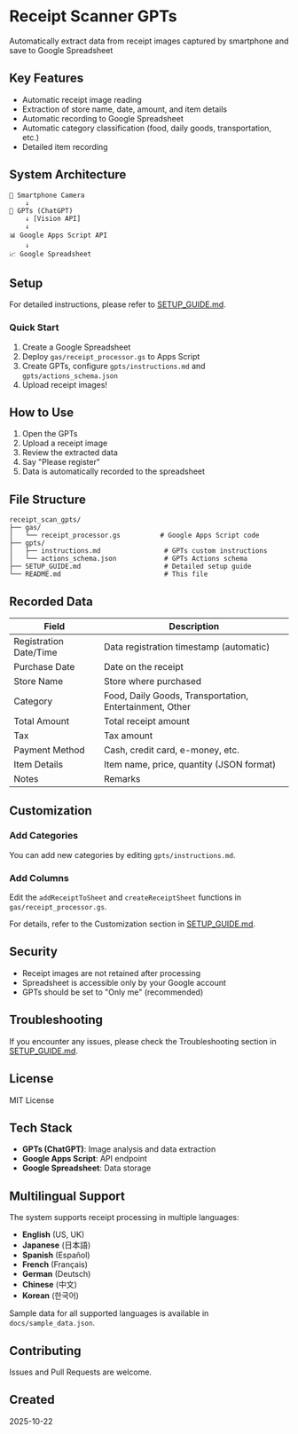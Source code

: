 # Receipt Scanner GPTs

Automatically extract data from receipt images captured by smartphone and save to Google Spreadsheet

## Key Features

- Automatic receipt image reading
- Extraction of store name, date, amount, and item details
- Automatic recording to Google Spreadsheet
- Automatic category classification (food, daily goods, transportation, etc.)
- Detailed item recording

## System Architecture

```
📱 Smartphone Camera
    ↓
🤖 GPTs (ChatGPT)
    ↓ [Vision API]
    ↓
📊 Google Apps Script API
    ↓
📈 Google Spreadsheet
```

## Setup

For detailed instructions, please refer to [SETUP_GUIDE.md](./SETUP_GUIDE.md).

### Quick Start

1. Create a Google Spreadsheet
2. Deploy `gas/receipt_processor.gs` to Apps Script
3. Create GPTs, configure `gpts/instructions.md` and `gpts/actions_schema.json`
4. Upload receipt images!

## How to Use

1. Open the GPTs
2. Upload a receipt image
3. Review the extracted data
4. Say "Please register"
5. Data is automatically recorded to the spreadsheet

## File Structure

```
receipt_scan_gpts/
├── gas/
│   └── receipt_processor.gs          # Google Apps Script code
├── gpts/
│   ├── instructions.md                # GPTs custom instructions
│   └── actions_schema.json            # GPTs Actions schema
├── SETUP_GUIDE.md                     # Detailed setup guide
└── README.md                          # This file
```

## Recorded Data

| Field | Description |
|------|------|
| Registration Date/Time | Data registration timestamp (automatic) |
| Purchase Date | Date on the receipt |
| Store Name | Store where purchased |
| Category | Food, Daily Goods, Transportation, Entertainment, Other |
| Total Amount | Total receipt amount |
| Tax | Tax amount |
| Payment Method | Cash, credit card, e-money, etc. |
| Item Details | Item name, price, quantity (JSON format) |
| Notes | Remarks |

## Customization

### Add Categories

You can add new categories by editing `gpts/instructions.md`.

### Add Columns

Edit the `addReceiptToSheet` and `createReceiptSheet` functions in `gas/receipt_processor.gs`.

For details, refer to the Customization section in [SETUP_GUIDE.md](./SETUP_GUIDE.md).

## Security

- Receipt images are not retained after processing
- Spreadsheet is accessible only by your Google account
- GPTs should be set to "Only me" (recommended)

## Troubleshooting

If you encounter any issues, please check the Troubleshooting section in [SETUP_GUIDE.md](./SETUP_GUIDE.md).

## License

MIT License

## Tech Stack

- **GPTs (ChatGPT)**: Image analysis and data extraction
- **Google Apps Script**: API endpoint
- **Google Spreadsheet**: Data storage

## Multilingual Support

The system supports receipt processing in multiple languages:
- **English** (US, UK)
- **Japanese** (日本語)
- **Spanish** (Español)
- **French** (Français)
- **German** (Deutsch)
- **Chinese** (中文)
- **Korean** (한국어)

Sample data for all supported languages is available in `docs/sample_data.json`.

## Contributing

Issues and Pull Requests are welcome.

## Created

2025-10-22
